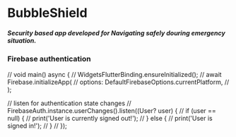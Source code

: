 # BubbleShield 

##### Security based app developed for Navigating safely douring emergency situation. 

### Firebase authentication 

// void main() async {
// WidgetsFlutterBinding.ensureInitialized();
// await Firebase.initializeApp(
//   options: DefaultFirebaseOptions.currentPlatform,
// );

//  listen for authentication state changes
// FirebaseAuth.instance.userChanges().listen((User? user) {
// if (user == null) {
// print('User is currently signed out!');
// } else {
//   print('User is signed in!');
// }
// });

